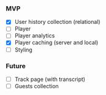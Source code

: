 ### MVP

- [x] User history collection (relational)
- [ ] Player
- [ ] Player analytics
- [x] Player caching (server and local)
- [ ] Styling

### Future

- [ ] Track page (with transcript)
- [ ] Guests collection
